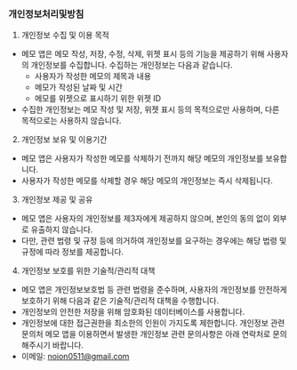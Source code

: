 ### 개인정보처리및방침
1. 개인정보 수집 및 이용 목적
- 메모 앱은 메모 작성, 저장, 수정, 삭제, 위젯 표시 등의 기능을 제공하기 위해 사용자의 개인정보를 수집합니다.
수집하는 개인정보는 다음과 같습니다.
  -  사용자가 작성한 메모의 제목과 내용
  - 메모가 작성된 날짜 및 시간
  - 메모를 위젯으로 표시하기 위한 위젯 ID
- 수집한 개인정보는 메모 작성 및 저장, 위젯 표시 등의 목적으로만 사용하며, 다른 목적으로는 사용하지 않습니다.
2. 개인정보 보유 및 이용기간
- 메모 앱은 사용자가 작성한 메모를 삭제하기 전까지 해당 메모의 개인정보를 보유합니다.
- 사용자가 작성한 메모를 삭제할 경우 해당 메모의 개인정보는 즉시 삭제됩니다.
3. 개인정보 제공 및 공유
- 메모 앱은 사용자의 개인정보를 제3자에게 제공하지 않으며, 본인의 동의 없이 외부로 유출하지 않습니다.
- 다만, 관련 법령 및 규정 등에 의거하여 개인정보를 요구하는 경우에는 해당 법령 및 규정에 따라 정보를 제공합니다.
4. 개인정보 보호를 위한 기술적/관리적 대책
- 메모 앱은 개인정보보호법 등 관련 법령을 준수하며, 사용자의 개인정보를 안전하게 보호하기 위해 다음과 같은 기술적/관리적 대책을 수행합니다.
- 개인정보의 안전한 저장을 위해 암호화된 데이터베이스를 사용합니다.
- 개인정보에 대한 접근권한을 최소한의 인원이 가지도록 제한합니다.
개인정보 관련 문의처
메모 앱을 이용하면서 발생한 개인정보 관련 문의사항은 아래 연락처로 문의해주시기 바랍니다.
- 이메일: noion0511@gmail.com
